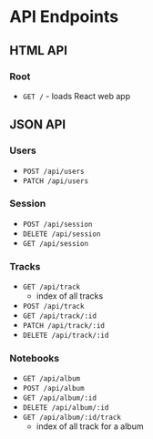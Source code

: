 # API Endpoints
## HTML API
### Root
- `GET /` - loads React web app

## JSON API
### Users
- `POST /api/users`
- `PATCH /api/users`
### Session
- `POST /api/session`
- `DELETE /api/session`
- `GET /api/session`
### Tracks
- `GET /api/track`
  - index of all tracks
- `POST /api/track`
- `GET /api/track/:id`
- `PATCH /api/track/:id`
- `DELETE /api/track/:id`
### Notebooks
- `GET /api/album`
- `POST /api/album`
- `GET /api/album/:id`
- `DELETE /api/album/:id`
- `GET /api/album/:id/track`
  - index of all track for a album
